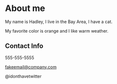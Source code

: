 # About me

My name is Hadley, I live in the Bay Area, I have a cat.

My favorite color is orange and I like warm weather.

## Contact Info

555-555-5555

fakeemail@company.com

@idonthavetwitter
